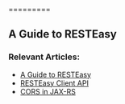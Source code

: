 =========

## A Guide to RESTEasy


### Relevant Articles:
- [A Guide to RESTEasy](http://www.nklkarthi.com/resteasy-tutorial)
- [RESTEasy Client API](http://www.nklkarthi.com/resteasy-client-tutorial)
- [CORS in JAX-RS](http://www.nklkarthi.com/cors-in-jax-rs)
